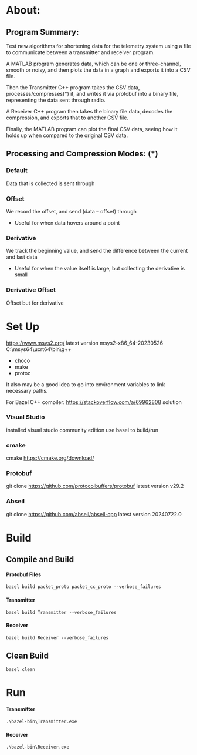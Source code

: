# About:
## Program Summary:
Test new algorithms for shortening data for the telemetry system using a file to communicate between a transmitter and receiver program.

A MATLAB program generates data, which can be one or three-channel, smooth or noisy, and then plots the data in a graph and exports it into a CSV file.

Then the Transmitter C++ program takes the CSV data, processes/compresses(*) it, and writes it via protobuf into a binary file, representing the data sent through radio.

A Receiver C++ program then takes the binary file data, decodes the compression, and exports that to another CSV file.

Finally, the MATLAB program can plot the final CSV data, seeing how it holds up when compared to the original CSV data.

## Processing and Compression Modes: (*)

### Default 

Data that is collected is sent through 

### Offset 

We record the offset, and send (data – offset) through 

- Useful for when data hovers around a point 

### Derivative 

We track the beginning value, and send the difference between the current and last data 

- Useful for when the value itself is large, but collecting the derivative is small 

### Derivative Offset 

Offset but for derivative 

# Set Up

https://www.msys2.org/
latest version msys2-x86_64-20230526
C:\msys64\ucrt64\bin\g++

- choco
- make
- protoc

It also may be a good idea to go into environment variables to link necessary paths.

For Bazel C++ compiler: https://stackoverflow.com/a/69962808 solution

### Visual Studio
installed visual studio community edition
use basel to build/run

### cmake
cmake
https://cmake.org/download/

### Protobuf
git clone https://github.com/protocolbuffers/protobuf
latest version v29.2

### Abseil
git clone https://github.com/abseil/abseil-cpp
latest version 20240722.0

# Build
## Compile and Build
#### Protobuf Files
```
bazel build packet_proto packet_cc_proto --verbose_failures
```
#### Transmitter
```
bazel build Transmitter --verbose_failures
```
#### Receiver
```
bazel build Receiver --verbose_failures
```

## Clean Build
```
bazel clean
```

# Run
#### Transmitter
```
.\bazel-bin\Transmitter.exe
```
#### Receiver
```
.\bazel-bin\Receiver.exe
```